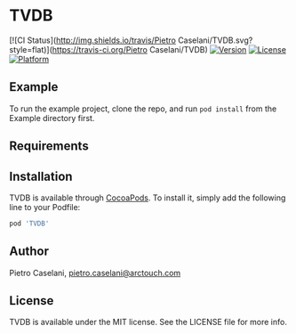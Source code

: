 # TVDB

[![CI Status](http://img.shields.io/travis/Pietro Caselani/TVDB.svg?style=flat)](https://travis-ci.org/Pietro Caselani/TVDB)
[![Version](https://img.shields.io/cocoapods/v/TVDB.svg?style=flat)](http://cocoapods.org/pods/TVDB)
[![License](https://img.shields.io/cocoapods/l/TVDB.svg?style=flat)](http://cocoapods.org/pods/TVDB)
[![Platform](https://img.shields.io/cocoapods/p/TVDB.svg?style=flat)](http://cocoapods.org/pods/TVDB)

## Example

To run the example project, clone the repo, and run `pod install` from the Example directory first.

## Requirements

## Installation

TVDB is available through [CocoaPods](http://cocoapods.org). To install
it, simply add the following line to your Podfile:

```ruby
pod 'TVDB'
```

## Author

Pietro Caselani, pietro.caselani@arctouch.com

## License

TVDB is available under the MIT license. See the LICENSE file for more info.
